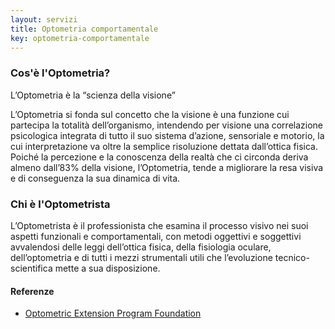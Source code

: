 ```yaml
---
layout: servizi
title: Optometria comportamentale
key: optometria-comportamentale
---
```


### Cos'è l'Optometria?

L’Optometria è la “scienza della visione”

L’Optometria si fonda sul concetto che la visione è una funzione cui partecipa la totalità dell’organismo, intendendo per visione una correlazione psicologica integrata di tutto il suo sistema d’azione, sensoriale e motorio, la cui interpretazione va oltre la semplice risoluzione dettata dall’ottica fisica. Poiché la percezione e la conoscenza della realtà che ci circonda deriva almeno dall’83% della visione, l’Optometria, tende a migliorare la resa visiva e di conseguenza la sua dinamica di vita.

### Chi è l'Optometrista

L’Optometrista è il professionista che esamina il processo visivo nei suoi aspetti funzionali e comportamentali, con metodi oggettivi e soggettivi avvalendosi delle leggi dell’ottica fisica, della fisiologia oculare, dell’optometria e di tutti i mezzi strumentali utili che l’evoluzione tecnico-scientifica mette a sua disposizione.

#### Referenze
- [Optometric Extension Program Foundation](https://www.oepf.org/)